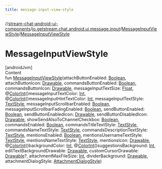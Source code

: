 ```yaml
---
title: message-input-view-style
---
```

//[stream-chat-android-ui-components](../../../index.md)/[io.getstream.chat.android.ui.message.input](../index.md)/[MessageInputViewStyle](index.md)/[MessageInputViewStyle](MessageInputViewStyle.md)



# MessageInputViewStyle  
[androidJvm]  
Content  
fun [MessageInputViewStyle](MessageInputViewStyle.md)(attachButtonEnabled: [Boolean](https://kotlinlang.org/api/latest/jvm/stdlib/kotlin/-boolean/index.html), attachButtonIcon: [Drawable](https://developer.android.com/reference/kotlin/android/graphics/drawable/Drawable.html), commandsButtonEnabled: [Boolean](https://kotlinlang.org/api/latest/jvm/stdlib/kotlin/-boolean/index.html), commandsButtonIcon: [Drawable](https://developer.android.com/reference/kotlin/android/graphics/drawable/Drawable.html), messageInputTextSize: [Float](https://kotlinlang.org/api/latest/jvm/stdlib/kotlin/-float/index.html), @[ColorInt](https://developer.android.com/reference/kotlin/androidx/annotation/ColorInt.html)()messageInputTextColor: [Int](https://kotlinlang.org/api/latest/jvm/stdlib/kotlin/-int/index.html), @[ColorInt](https://developer.android.com/reference/kotlin/androidx/annotation/ColorInt.html)()messageInputHintTextColor: [Int](https://kotlinlang.org/api/latest/jvm/stdlib/kotlin/-int/index.html), messageInputTextStyle: [TextStyle](../../io.getstream.chat.android.ui.common.style/TextStyle/index.md), messageInputScrollbarEnabled: [Boolean](https://kotlinlang.org/api/latest/jvm/stdlib/kotlin/-boolean/index.html), messageInputScrollbarFadingEnabled: [Boolean](https://kotlinlang.org/api/latest/jvm/stdlib/kotlin/-boolean/index.html), sendButtonEnabled: [Boolean](https://kotlinlang.org/api/latest/jvm/stdlib/kotlin/-boolean/index.html), sendButtonEnabledIcon: [Drawable](https://developer.android.com/reference/kotlin/android/graphics/drawable/Drawable.html), sendButtonDisabledIcon: [Drawable](https://developer.android.com/reference/kotlin/android/graphics/drawable/Drawable.html), showSendAlsoToChannelCheckbox: [Boolean](https://kotlinlang.org/api/latest/jvm/stdlib/kotlin/-boolean/index.html), commandsEnabled: [Boolean](https://kotlinlang.org/api/latest/jvm/stdlib/kotlin/-boolean/index.html), commandsTitleTextStyle: [TextStyle](../../io.getstream.chat.android.ui.common.style/TextStyle/index.md), commandsNameTextStyle: [TextStyle](../../io.getstream.chat.android.ui.common.style/TextStyle/index.md), commandsDescriptionTextStyle: [TextStyle](../../io.getstream.chat.android.ui.common.style/TextStyle/index.md), mentionsEnabled: [Boolean](https://kotlinlang.org/api/latest/jvm/stdlib/kotlin/-boolean/index.html), mentionsUsernameTextStyle: [TextStyle](../../io.getstream.chat.android.ui.common.style/TextStyle/index.md), mentionsNameTextStyle: [TextStyle](../../io.getstream.chat.android.ui.common.style/TextStyle/index.md), mentionsIcon: [Drawable](https://developer.android.com/reference/kotlin/android/graphics/drawable/Drawable.html), @[ColorInt](https://developer.android.com/reference/kotlin/androidx/annotation/ColorInt.html)()backgroundColor: [Int](https://kotlinlang.org/api/latest/jvm/stdlib/kotlin/-int/index.html), @[ColorInt](https://developer.android.com/reference/kotlin/androidx/annotation/ColorInt.html)()suggestionsBackground: [Int](https://kotlinlang.org/api/latest/jvm/stdlib/kotlin/-int/index.html), editTextBackgroundDrawable: [Drawable](https://developer.android.com/reference/kotlin/android/graphics/drawable/Drawable.html), customCursorDrawable: [Drawable](https://developer.android.com/reference/kotlin/android/graphics/drawable/Drawable.html)?, attachmentMaxFileSize: [Int](https://kotlinlang.org/api/latest/jvm/stdlib/kotlin/-int/index.html), dividerBackground: [Drawable](https://developer.android.com/reference/kotlin/android/graphics/drawable/Drawable.html), attachmentDialogStyle: [AttachmentDialogStyle](../../io.getstream.chat.android.ui.message.input.attachment.internal/AttachmentDialogStyle/index.md))  



